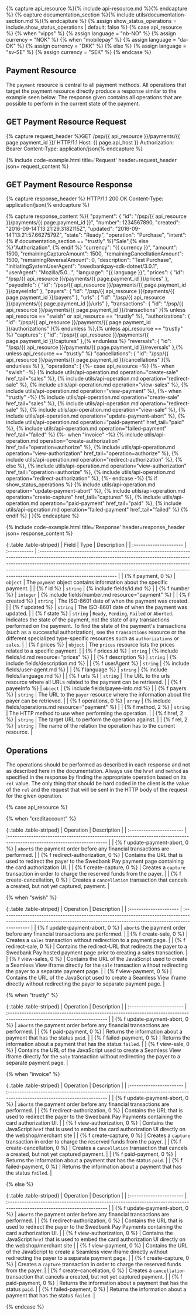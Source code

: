 {% capture api_resource %}{% include api-resource.md %}{% endcapture %}
{% capture documentation_section %}{% include utils/documentation-section.md %}{% endcapture %}
{% assign show_status_operations = include.show_status_operations | default:
false %}
{% case api_resource %}
{% when "vipps" %}
  {% assign language = "nb-NO" %}
  {% assign currency = "NOK" %}
{% when "mobilepay" %}
  {% assign language = "da-DK" %}
  {% assign currency = "DKK" %}
{% else %}
  {% assign language = "sv-SE" %}
  {% assign currency = "SEK" %}
{% endcase %}

## Payment Resource

The `payment` resource is central to all payment methods. All operations
that target the payment resource directly produce a response similar to the
example seen below. The response given contains all operations that are
possible to perform in the current state of the payment.

## GET Payment Resource Request

{% capture request_header %}GET /psp/{{ api_resource }}/payments/{{ page.payment_id }}/ HTTP/1.1
Host: {{ page.api_host }}
Authorization: Bearer <AccessToken>
Content-Type: application/json{% endcapture %}

{% include code-example.html
    title='Request'
    header=request_header
    json= request_content
    %}

## GET Payment Resource Response

{% capture response_header %}
HTTP/1.1 200 OK
Content-Type: application/json{% endcapture %}

{% capture response_content %}{
    "payment": {
        "id": "/psp/{{ api_resource }}/payments/{{ page.payment_id }}",
        "number": 1234567890,
        "created": "2016-09-14T13:21:29.3182115Z",
        "updated": "2016-09-14T13:21:57.6627579Z",
        "state": "Ready",
        "operation": "Purchase",
        "intent": {% if documentation_section == "trustly" %}"Sale",{% else %}"Authorization", {% endif %}
        "currency": "{{ currency }}",
        "amount": 1500,
        "remainingCaptureAmount": 1500,
        "remainingCancellationAmount": 1500,
        "remainingReversalAmount": 0,
        "description": "Test Purchase",
        "initiatingSystemUserAgent": "swedbankpay-sdk-dotnet/3.0.1",
        "userAgent": "Mozilla/5.0...",
        "language": "{{ language }}",
        "prices": {
            "id": "/psp/{{ api_resource }}/payments/{{ page.payment_id }}/prices"
        },
        "payeeInfo": {
            "id": "/psp/{{ api_resource }}/payments/{{ page.payment_id }}/payeeInfo"
        },
        "payers": {
            "id": "/psp/{{ api_resource }}/payments/{{ page.payment_id }}/payers"
        },
        "urls": {
            "id": "/psp/{{ api_resource }}/payments/{{ page.payment_id }}/urls"
        },
        "transactions": {
            "id": "/psp/{{ api_resource }}/payments/{{ page.payment_id }}/transactions"
        }{% unless api_resource == "swish" or api_resource == "trustly" %},
        "authorizations": {
            "id": "/psp/{{ api_resource }}/payments/{{ page.payment_id }}/authorizations"
        }{% endunless %},{% unless api_resource == "trustly" %}
        "captures": {
            "id": "/psp/{{ api_resource }}/payments/{{ page.payment_id }}/captures"
        },{% endunless %}
        "reversals": {
            "id": "/psp/{{ api_resource }}/payments/{{ page.payment_id }}/reversals"
        },{% unless api_resource == "trustly" %}
        "cancellations": {
            "id": "/psp/{{ api_resource }}/payments/{{ page.payment_id }}/cancellations"
        }{% endunless %}
    },
    "operations": [ {%- case api_resource -%}
    {%- when "swish" -%}
        {% include utils/api-operation.md operation="create-sale" href_tail="sales" %},
        {% include utils/api-operation.md operation="redirect-sale" %},
        {% include utils/api-operation.md operation="view-sales" %},
        {% include utils/api-operation.md operation="view-payment" %},
    {%- when "trustly" -%}
        {% include utils/api-operation.md operation="create-sale" href_tail="sales" %},
        {% include utils/api-operation.md operation="redirect-sale" %},
        {% include utils/api-operation.md operation="view-sale" %},
        {% include utils/api-operation.md operation="update-payment-abort" %},
        {% include utils/api-operation.md operation="paid-payment" href_tail="paid" %},
        {% include utils/api-operation.md operation="failed-payment" href_tail="failed" %}
    {%- when "invoice" -%}
        {% include utils/api-operation.md operation="create-authorization" href_tail="operation=authorize" %},
        {% include utils/api-operation.md operation="view-authorization" href_tail="operation=authorize" %},
        {% include utils/api-operation.md operation="redirect-authorization" %},
        {% else %},
        {% include utils/api-operation.md operation="view-authorization" href_tail="operation=authorize" %},
        {% include utils/api-operation.md operation="redirect-authorization" %},
    {%- endcase -%}
    {% if show_status_operations %}
        {% include utils/api-operation.md operation="update-payment-abort" %},
        {% include utils/api-operation.md operation="create-capture" href_tail="captures" %},
        {% include utils/api-operation.md operation="paid-payment" href_tail="paid" %},
        {% include utils/api-operation.md operation="failed-payment" href_tail="failed" %}
    {% endif %}
    ]
}{% endcapture %}

{% include code-example.html
    title='Response'
    header=response_header
    json= response_content
    %}

{:.table .table-striped}
| Field                  | Type         | Description                                                                                                                                                                                                                                                                                                                                                |
| :--------------------- | :----------- | :--------------------------------------------------------------------------------------------------------------------------------------------------------------------------------------------------------------------------------------------------------------------------------------------------------------------------------------------------------- |
| {% f payment, 0 %}     | `object`     | The `payment` object contains information about the specific payment.                                                                                                                                                                                                                                                                                      |
| {% f id %}             | `string`     | {% include fields/id.md %}                                                                                                                                                                                                                                                                                                                      |
| {% f number %}         | `integer`    | {% include fields/number.md resource="payment" %}                                                                                                                                                           |
| {% f created %}        | `string`     | The ISO-8601 date of when the payment was created.                                                                                                                                                                                                                                                                                                         |
| {% f updated %}        | `string`     | The ISO-8601 date of when the payment was updated.                                                                                                                                                                                                                                                                                                         |
| {% f state %}          | `string`     | `Ready`, `Pending`, `Failed` or `Aborted`. Indicates the state of the payment, not the state of any transactions performed on the payment. To find the state of the payment's transactions (such as a successful authorization), see the `transactions` resource or the different specialized type-specific resources such as `authorizations` or `sales`. |
| {% f prices %}         | `object`     | The `prices` resource lists the prices related to a specific payment.                                                                                                                                                                                                                                                                                      |
| {% f prices.id %}      | `string`     | {% include fields/id.md resource="prices" %}                                                                                                                                                                                                                                                                                                    |
| {% f description %}    | `string`     | {% include fields/description.md %}                                                                                                                                                                                                                                                                     |
| {% f userAgent %}      | `string`     | {% include fields/user-agent.md %}                                                                                                                                                                                                                                                                                             |
| {% f language %}       | `string`     | {% include fields/language.md %}                                                                                                                                                                                                                                                                                      |
| {% f urls %}           | `string`     | The URL to the  urls  resource where all URLs related to the payment can be retrieved.                                                                                                                                                                                                                                                                     |
| {% f payeeInfo %}      | `object`     | {% include fields/payee-info.md %}                                                                                                                                                                                                                                                 |
| {% f payers %}         | `string`     | The URL to the `payer` resource where the information about the payer can be retrieved.                                                        |
| {% f operations, 0 %}  | `array`      | {% include fields/operations.md resource="payment" %}                                                                                                                                                                                                                                                                                                               |
| {% f method, 2 %}      | `string`     | The HTTP method to use when performing the operation.                                                                                                                                                                                                                                                                                                      |
| {% f href, 2 %}        | `string`     | The target URL to perform the operation against.                                                                                                                                                                                                                                                                                                           |
| {% f rel, 2 %}         | `string`     | The name of the relation the operation has to the current resource.                                                                                                                                                                                                                                                                                        |

## Operations

The operations should be performed as described in each response and not as
described here in the documentation.
Always use the `href` and `method` as specified in the response by finding
the appropriate operation based on its `rel` value.
The only thing that should be hard coded in the client is the value of
the `rel` and the request that will be sent in the HTTP body of the request
for the given operation.

{% case api_resource %}

{% when "creditaccount" %}

{:.table .table-striped}
| Operation                | Description                                                                                                               |
| :----------------------- | :------------------------------------------------------------------------------------------------------------------------ |
| {% f update-payment-abort, 0 %}   | `abort`s the payment order before any financial transactions are performed.                                               |
| {% f redirect-authorization, 0 %} | Contains the URL that is used to redirect the payer to the Swedbank Pay payment page containing the card authorization UI. |
| {% f create-capture, 0 %}         | Creates a `capture` transaction in order to charge the reserved funds from the payer.                                  |
| {% f create-cancellation, 0 %}    | Creates a `cancellation` transaction that cancels a created, but not yet captured, payment.                                |

{% when "swish" %}

{:.table .table-striped}
| Operation              | Description                                                                                                                                                               |
| :--------------------- | :------------------------------------------------------------------------------------------------------------------------------------------------------------------------ |
| {% f update-payment-abort, 0 %} | `abort`s the payment order before any financial transactions are performed.                                                                                               |
| {% f create-sale, 0 %}          | Creates a `sales` transaction without redirection to a payment page.                                                                                                      |
| {% f redirect-sale, 0 %}        | Contains the redirect-URL that redirects the payer to a Swedbank Pay hosted payment page prior to creating a sales transaction.                                        |
| {% f view-sales, 0 %}           | Contains the URL of the JavaScript used to create a Seamless View iframe directly for the `sale` transaction without redirecting the payer to a separate payment page. |
| {% f view-payment, 0 %}         | Contains the URL of the JavaScript used to create a Seamless View iframe directly without redirecting the payer to separate payment page.                                |

{% when "trustly" %}

{:.table .table-striped}
| Operation                | Description                                                                                                               |
| :----------------------- | :------------------------------------------------------------------------------------------------------------------------ |
| {% f update-payment-abort, 0 %}   | `abort`s the payment order before any financial transactions are performed.                                               |
| {% f paid-payment, 0 %}           | Returns the information about a payment that has the status `paid`.                                                       |
| {% f failed-payment, 0 %}         | Returns the information about a payment that has the status `failed`.                                                     |
| {% f view-sale, 0 %}             | Contains the URL of the JavaScript used to create a Seamless View iframe directly for the `sale` transaction without redirecting the payer to a separate payment page. |

{% when "invoice" %}

{:.table .table-striped}
| Operation                | Description                                                                                                               |
| :----------------------- | :------------------------------------------------------------------------------------------------------------------------ |
| {% f update-payment-abort, 0 %}   | `abort`s the payment order before any financial transactions are performed.                                               |
| {% f redirect-authorization, 0 %} | Contains the URL that is used to redirect the payer to the Swedbank Pay Payments containing the card authorization UI. |
| {% f view-authorization, 0 %}     | Contains the JavaScript `href` that is used to embed the card authorization UI directly on the webshop/merchant site     |
| {% f create-capture, 0 %}         | Creates a `capture` transaction in order to charge the reserved funds from the payer.                                  |
| {% f create-cancellation, 0 %}    | Creates a `cancellation` transaction that cancels a created, but not yet captured payment.                                |
| {% f paid-payment, 0 %}           | Returns the information about a payment that has the status `paid`.                                                       |
| {% f failed-payment, 0 %}         | Returns the information about a payment that has the status `failed`.                                                     |

{% else %}

{:.table .table-striped}
| Operation                | Description                                                                                                               |
| :----------------------- | :------------------------------------------------------------------------------------------------------------------------ |
| {% f update-payment-abort, 0 %}   | `abort`s the payment order before any financial transactions are performed.                                               |
| {% f redirect-authorization, 0 %} | Contains the URL that is used to redirect the payer to the Swedbank Pay Payments containing the card authorization UI. |
| {% f view-authorization, 0 %}     | Contains the JavaScript `href` that is used to embed the card authorization UI directly on the webshop/merchant site     |
| {% f view-payment, 0 %}           | Contains the URL of the JavaScript to create a Seamless view iframe directly without redirecting the payer to a separate payment page.     |
| {% f create-capture, 0 %}         | Creates a `capture` transaction in order to charge the reserved funds from the payer.                                  |
| {% f create-cancellation, 0 %}    | Creates a `cancellation` transaction that cancels a created, but not yet captured payment.                                |
| {% f paid-payment, 0 %}           | Returns the information about a payment that has the status `paid`.                                                       |
| {% f failed-payment, 0 %}         | Returns the information about a payment that has the status `failed`.                                                     |

{% endcase %}
